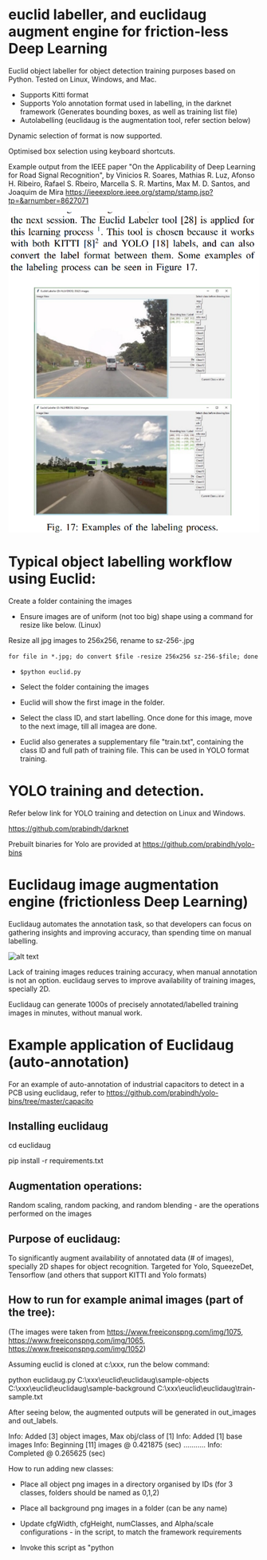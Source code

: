 # euclid labeller, and euclidaug augment engine for friction-less Deep Learning
Euclid object labeller for object detection training purposes based on Python. Tested on Linux, Windows, and Mac.

- Supports Kitti format
- Supports Yolo annotation format used in labelling, in the darknet framework (Generates bounding boxes, as well as training list file)
- Autolabelling (euclidaug is the augmentation tool, refer section below)

Dynamic selection of format is now supported.

Optimised box selection using keyboard shortcuts.

Example output from the IEEE paper "On the Applicability of Deep Learning for Road Signal Recognition", by Vinicios R. Soares, Mathias R. Luz, Afonso H. Ribeiro, Rafael S. Rbeiro, Marcella S. R. Martins, Max M. D. Santos, and Joaquim de Mira  https://ieeexplore.ieee.org/stamp/stamp.jsp?tp=&arnumber=8627071

![alt text](euclidscreen.png)

# Typical object labelling workflow using Euclid:

Create a folder containing the images
 
- Ensure images are of uniform (not too big) shape using a command for resize like below. (Linux)

Resize all jpg images to 256x256, rename to sz-256-<original-name>.jpg

  `for file in *.jpg; do convert $file -resize 256x256 sz-256-$file; done`

- `$python euclid.py`

- Select the folder containing the images

- Euclid will show the first image in the folder.

- Select the class ID, and start labelling. Once done for this image, move to the next image, till all imagea are done.

- Euclid also generates a supplementary file "train.txt", containing the class ID and full path of training file. This can be used in YOLO format training.

# YOLO training and detection.

Refer below link for YOLO training and detection on Linux and Windows.

https://github.com/prabindh/darknet

Prebuilt binaries for Yolo are provided at https://github.com/prabindh/yolo-bins

# Euclidaug image augmentation engine (frictionless Deep Learning)

Euclidaug automates the annotation task, so that developers can focus on gathering insights and improving accuracy, than spending time on manual labelling.

![alt text](euclidaug/sample_output.png)

Lack of training images reduces training accuracy, when manual annotation is not an option. euclidaug serves to improve availability of training images, specially 2D.

Euclidaug can generate 1000s of precisely annotated/labelled training images in minutes, without manual work.

# Example application of Euclidaug (auto-annotation)

For an example of auto-annotation of industrial capacitors to detect in a PCB using euclidaug, refer to https://github.com/prabindh/yolo-bins/tree/master/capacito

## Installing euclidaug

cd euclidaug

pip install -r requirements.txt

## Augmentation operations:

Random scaling, random packing, and random blending - are the operations performed on the images

## Purpose of euclidaug:

 To significantly augment availability of annotated data (# of images), specially 2D shapes for object recognition. Targeted for Yolo, SqueezeDet, Tensorflow (and others that support KITTI and Yolo formats)

## How to run for example animal images (part of the tree):

(The images were taken from https://www.freeiconspng.com/img/1075, https://www.freeiconspng.com/img/1065, https://www.freeiconspng.com/img/1052)

Assuming euclid is cloned at c:\xxx, run the below command:

python euclidaug.py C:\xxx\euclid\euclidaug\sample-objects C:\xxx\euclid\euclidaug\sample-background C:\xxx\euclid\euclidaug\train-sample.txt

After seeing below, the augmented outputs will be generated in out_images and out_labels.

Info: Added [3] object images, Max obj/class of [1]
Info: Added [1] base images
Info: Beginning [11] images @ 0.421875 (sec)
...........
Info: Completed @ 0.265625 (sec)
 
 How to run adding new classes:
 - Place all object png images in a directory organised by IDs (for 3 classes, folders should be named as 0,1,2)
 - Place all background png images in a folder (can be any name)
 - Update cfgWidth, cfgHeight, numClasses, and Alpha/scale configurations - in the script, to match the framework requirements
 - Invoke this script as "python <script> <object-folder-name> <bg folder name> <training filename>"
 - output image files will be written to 'output-images' and 'output-labels' and training list file will be written
 
 - Note: The labels are in Yolo format, and output image files will be of same resolution as that of the "background" images.

# Dependencies

 Python 2.7
 `pip install pillow`
 `pip install image`
 Python 3
 Python 3 + Pillow on Ubuntu, do the below
 `sudo apt-get install python-imaging-tk`
 `sudo apt-get install python3-pil.imagetk`

# Converting to TensorFlow format
After labelling the images, the labels can be read and converted to TFRecord using Python scripts available in Tensorflow, using tf.train.Example and tf.train.Features. Note: Yolo and TF share the same bounding box notations (normalised).

# Writing to KITTI Format
Use the function "write2Kitti" instead of "write2Yolo"

# Who uses euclidaug (Thank you!)

https://hackaday.io/project/161581-ai-equiped-wasp-and-asian-hornet-sentry-gun/log/155557-processing-the-images

https://github.com/dpogosov/yolo_kfm

https://github.com/suji104

https://github.com/VanitarNordic

https://github.com/lesterlo (DetectNet with Nvidia)

among others
